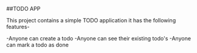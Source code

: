##TODO APP

This project contains a simple TODO application
it has the following features-

-Anyone can create a todo 
-Anyone can see their existing todo's
-Anyone can mark a todo as done 